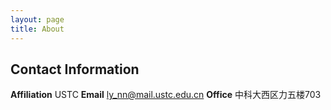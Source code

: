 ```yaml
---
layout: page
title: About
---
```


## Contact Information
**Affiliation** USTC
**Email** ly_nn@mail.ustc.edu.cn
**Office** 中科大西区力五楼703
